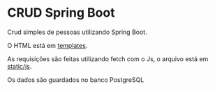 # CRUD Spring Boot

Crud simples de pessoas utilizando Spring Boot.

O HTML está em [templates](./src/main/resources/templates).

As requisições são feitas utilizando fetch com o Js, o arquivo está em [static/js](./src/main/resources/static/js).

Os dados são guardados no banco PostgreSQL

